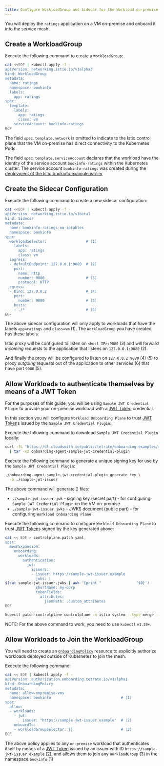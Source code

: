 ```yaml
---
title: Configure WorkloadGroup and Sidecar for the Workload on-premise
---
```


You will deploy the `ratings` application on a VM on-premise
and onboard it into the service mesh.

## Create a WorkloadGroup

Execute the following command to create a `WorkloadGroup`:

```bash
cat <<EOF | kubectl apply -f -
apiVersion: networking.istio.io/v1alpha3
kind: WorkloadGroup
metadata:
  name: ratings
  namespace: bookinfo
  labels:
    app: ratings
spec:
  template:
    labels:
      app: ratings
      class: vm
    serviceAccount: bookinfo-ratings
EOF
```

The field `spec.template.network` is omitted to indicate to the Istio control
plane that the VM on-premise has direct connectivity to the Kubernetes Pods.

The field `spec.template.serviceAccount` declares that the workload have the
identity of the service account `bookinfo-ratings` within the Kubernetes cluster.
The service account `bookinfo-ratings` was created during the
[deployment of the Istio bookinfo example earlier](../aws-ec2/bookinfo)

## Create the Sidecar Configuration

Execute the following command to create a new sidecar configuration:

```bash
cat <<EOF | kubectl apply -f -
apiVersion: networking.istio.io/v1beta1
kind: Sidecar
metadata:
  name: bookinfo-ratings-no-iptables
  namespace: bookinfo
spec:
  workloadSelector:                  # (1)
    labels:
      app: ratings
      class: vm
  ingress:
  - defaultEndpoint: 127.0.0.1:9080  # (2)
    port:
      name: http
      number: 9080                   # (3)
      protocol: HTTP
  egress:
  - bind: 127.0.0.2                  # (4)
    port:
      number: 9080                   # (5)
    hosts:
    - ./*                            # (6)
EOF
```

The above sidecar configuration will only apply to workloads that have the
labels `app=ratings` and `class=vm` (1). The `WorkloadGroup` you have created
has these labels.

Istio proxy will be configured to listen on `<host IP>:9080` (3) and will
forward *incoming* requests to the application that listens on `127.0.0.1:9080` (2).

And finally the proxy will be configured to listen on `127.0.0.2:9080` (4) (5) to
proxy *outgoing* requests out of the application to other services (6) that have port `9080` (5).

## Allow Workloads to authenticate themselves by means of a JWT Token

For the purposes of this guide, you will be using `Sample JWT Credential Plugin`
to provide your on-premise workload with a [JWT Token] credential.

In this section you will configure `Workload Onboarding Plane` to trust [JWT Token]s
issued by the `Sample JWT Credential Plugin`.

Execute the following command to download `Sample JWT Credential Plugin` locally:

```bash
curl -fL "https://dl.cloudsmith.io/public/tetrate/onboarding-examples/raw/files/onboarding-agent-sample-jwt-credential-plugin_0.0.1_$(uname -s)_$(uname -m).tar.gz" \
  | tar -xz onboarding-agent-sample-jwt-credential-plugin
```

Execute the following command to generate a unique signing key for use by the
`Sample JWT Credential Plugin`:

```bash
./onboarding-agent-sample-jwt-credential-plugin generate key \
  -o ./sample-jwt-issuer
```

The above command will generate 2 files:

* `./sample-jwt-issuer.jwk` - signing key (secret part) - for configuring
  `Sample JWT Credential Plugin` on the VM on-premise
* `./sample-jwt-issuer.jwks` - JWKS document (public part) - for configuring
  `Workload Onboarding Plane`

Execute the following command to configure `Workload Onboarding Plane` to trust
[JWT Token]s signed by the key generated above:

```bash
cat << EOF > controlplane.patch.yaml
spec:
  meshExpansion:
    onboarding:
      workloads:
        authentication:
          jwt:
            issuers:
            - issuer: https://sample-jwt-issuer.example
              jwks: |
$(cat sample-jwt-issuer.jwks | awk '{print "                "$0}')
              shortName: my-corp
              tokenFields:
                attributes:
                  jsonPath: .custom_attributes
EOF

kubectl patch controlplane controlplane -n istio-system --type merge --patch-file controlplane.patch.yaml
```

NOTE: For the above command to work, you need to use `kubectl` `v1.20+`.

## Allow Workloads to Join the WorkloadGroup

You will need to create an [`OnboardingPolicy`](../../guides/setup#allow-workloads-to-join-workloadgroup)
resource to explicitly authorize workloads deployed outside of Kubernetes to join the mesh.

Execute the following command:

```bash
cat << EOF | kubectl apply -f -
apiVersion: authorization.onboarding.tetrate.io/v1alpha1
kind: OnboardingPolicy
metadata:
  name: allow-onpremise-vms
  namespace: bookinfo                                # (1)
spec:
  allow:
  - workloads:
    - jwt:
        issuer: "https://sample-jwt-issuer.example"  # (2)
    onboardTo:
    - workloadGroupSelector: {}                      # (3)
EOF
```

The above policy applies to any `on-premise` workload that authenticates
itself by means of a [JWT Token] issued by an issuer with ID
`https://sample-jwt-issuer.example` (2), and allows them to join any
`WorkloadGroup` (3) in the namespace `bookinfo` (1)


[JWT Token]: https://openid.net/specs/openid-connect-core-1_0.html#IDToken
